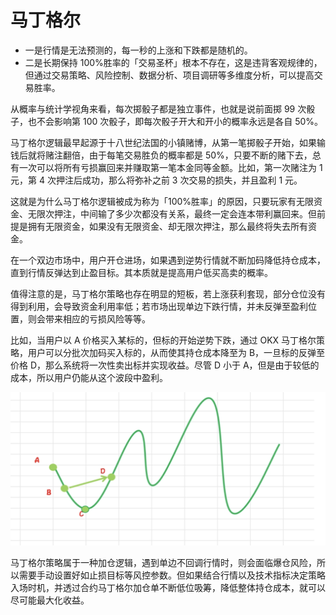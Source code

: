 # 马丁格尔

- 一是行情是无法预测的，每一秒的上涨和下跌都是随机的。
- 二是长期保持 100%胜率的「交易圣杯」根本不存在，这是违背客观规律的，但通过交易策略、风险控制、数据分析、项目调研等多维度分析，可以提高交易胜率。

从概率与统计学视角来看，每次掷骰子都是独立事件，也就是说前面掷 99 次骰子，也不会影响第 100 次骰子，即每次骰子开大和开小的概率永远是各自 50%。

马丁格尔逻辑最早起源于十八世纪法国的小镇赌博，从第一笔掷骰子开始，如果输钱后就将赌注翻倍，由于每笔交易胜负的概率都是 50%，只要不断的赌下去，总有一次可以将所有亏损赢回来并赚取第一笔本金同等金额。比如，第一次赌注为 1 元，第 4 次押注后成功，那么将弥补之前 3 次交易的损失，并且盈利 1 元。

这就是为什么马丁格尔逻辑被成为称为「100%胜率」的原因，只要玩家有无限资金、无限次押注，中间输了多少次都没有关系，最终一定会连本带利赢回来。但前提是拥有无限资金，如果没有无限资金、却无限次押注，那么最终将失去所有资金。

在一个双边市场中，用户开仓进场，如果遇到逆势行情就不断加码降低持仓成本，直到行情反弹达到止盈目标。其本质就是提高用户低买高卖的概率。

值得注意的是，马丁格尔策略也存在明显的短板，若上涨获利套现，部分仓位没有得到利用，会导致资金利用率低；若市场出现单边下跌行情，并未反弹至盈利位置，则会带来相应的亏损风险等等。

比如，当用户以 A 价格买入某标的，但标的开始逆势下跌，通过 OKX 马丁格尔策略，用户可以分批次加码买入标的，从而使其持仓成本降至为 B，一旦标的反弹至价格 D，那么系统将一次性卖出标并实现收益。尽管 D 小于 A，但是由于较低的成本，所以用户仍能从这个波段中盈利。

![alt text](image.png)

马丁格尔策略属于一种加仓逻辑，遇到单边不回调行情时，则会面临爆仓风险，所以需要手动设置好如止损目标等风控参数。但如果结合行情以及技术指标决定策略入场时机，并透过合约马丁格尔加仓单不断低位吸筹，降低整体持仓成本，就可以尽可能最大化收益。
